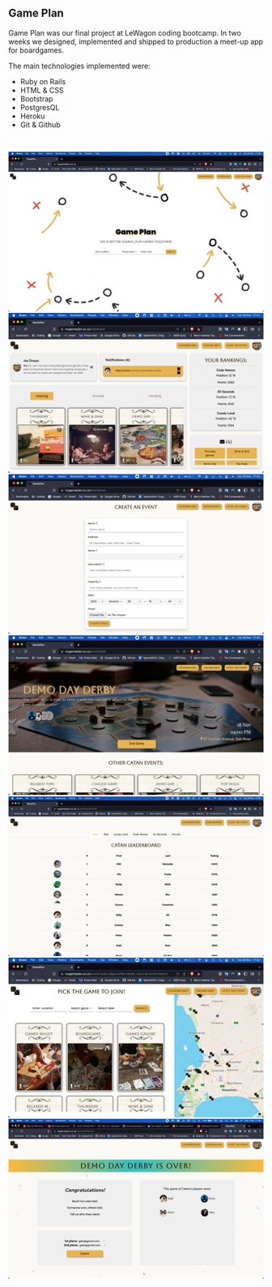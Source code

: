 <h2>Game Plan</h2>

Game Plan was our final project at LeWagon coding bootcamp. In two weeks we designed, implemented and shipped to production a meet-up app for boardgames.

The main technologies implemented were:

- Ruby on Rails
- HTML & CSS
- Bootstrap
- PostgresQL
- Heroku
- Git & Github

<br>


![Home page](/app/assets/images/home.png " Game Plan home page")
![dashboard](/app/assets/images/dashboard.png " dashboard")
![create page](/app/assets/images/create_an_event.png " create an event page")
![event page](/app/assets/images/event_page.png " event page")
![leaderboard page](/app/assets/images/leaderboard_main.png " leaderboard")
![index page](/app/assets/images/index.png " events")
![end page](/app/assets/images/end_game.png "end page")
